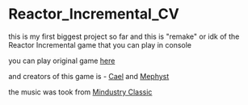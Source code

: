 # Reactor_Incremental_CV

this is my first biggest project so far and this is "remake" or idk of the Reactor Incremental game that you can play in console

you can play original game [here](https://www.kongregate.com/games/cael/reactor-incremental)

and creators of this game is - [Cael](https://www.kongregate.com/accounts/Cael) and [Mephyst](https://www.kongregate.com/accounts/Mephyst)

the music was took from [Mindustry Classic](https://anuke.itch.io/mindustry-classic)
